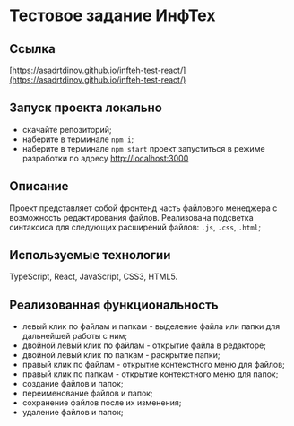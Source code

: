 # Тестовое задание ИнфТех

## Ссылка

[https://asadrtdinov.github.io/infteh-test-react/](https://asadrtdinov.github.io/infteh-test-react/)

## Запуск проекта локально

- скачайте репозиторий;
- наберите в терминале `npm i`;
- наберите в терминале `npm start`
  проект запуститься в режиме разработки по адресу [http://localhost:3000](http://localhost:3000)

## Описание

Проект представляет собой фронтенд часть файлового менеджера с возможность редактирования файлов.
Реализована подсветка синтаксиса для следующих расширений файлов: `.js`, `.css`, `.html`;

## Используемые технологии

TypeScript, React, JavaScript, CSS3, HTML5.

## Реализованная функциональность

- левый клик по файлам и папкам - выделение файла или папки для дальнейшей работы с ним;
- двойной левый клик по файлам - открытие файла в редакторе;
- двойной левый клик по папкам - раскрытие папки;
- правый клик по файлам - открытие контекстного меню для файлов;
- правый клик по папкам - открытие контекстного меню для папок;
- создание файлов и папок;
- переименование файлов и папок;
- сохранение файлов после их изменения;
- удаление файлов и папок;
